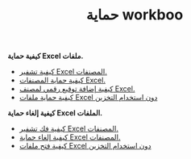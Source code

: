 ﻿---
title: حماية workboo
second_title: Aspose.Cells Cloud Documen
linktitle: بروتيك
type: docs
url: /ar/protect/
keywords: Protect and unprotect Excel workbook
description: Aspose.Cells Cloud REST API دعم حماية وإلغاء حماية المصنف Excel. SDK يدعم أنواع لغات التطوير. وهي تشمل Android و C# و Go و Java و NodeJS و Perl و PHP و Python و Ruby و swift
weight: 36
---
**كيفية حماية Excel ملفات.**

- [كيفية تشفير Excel المصنفات.](/cells/ar/workbook/encrypt/)
- [كيفية حماية المصنفات Excel.](/cells/ar/workbook/protect/)
- [كيفية إضافة توقيع رقمي لمصنف Excel.](/cells/ar/workbook/digital-signature/)
- [كيفية حماية ملفات Excel دون استخدام التخزين](/cells/ar/protect/without-using-storage/)

**كيفية إلغاء حماية Excel الملفات.**

- [كيفية فك تشفير Excel المصنفات.](/cells/ar/workbook/decrypt/)
- [كيفية إلغاء حماية Excel المصنفات.](/cells/ar/workbook/unprotect/)
- [كيفية فتح ملفات Excel دون استخدام التخزين](/cells/ar/unlock/without-using-storage/)
